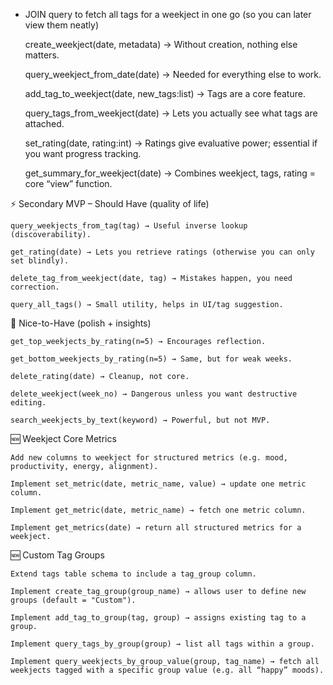 - JOIN query to fetch all tags for a weekject in one go (so you can later view them neatly)

    create_weekject(date, metadata) → Without creation, nothing else matters.

    query_weekject_from_date(date) → Needed for everything else to work.

    add_tag_to_weekject(date, new_tags:list) → Tags are a core feature.

    query_tags_from_weekject(date) → Lets you actually see what tags are attached.

    set_rating(date, rating:int) → Ratings give evaluative power; essential if you want progress tracking.

    get_summary_for_weekject(date) → Combines weekject, tags, rating = core “view” function.

⚡ Secondary MVP – Should Have (quality of life)

    query_weekjects_from_tag(tag) → Useful inverse lookup (discoverability).

    get_rating(date) → Lets you retrieve ratings (otherwise you can only set blindly).

    delete_tag_from_weekject(date, tag) → Mistakes happen, you need correction.

    query_all_tags() → Small utility, helps in UI/tag suggestion.

🌱 Nice-to-Have (polish + insights)

    get_top_weekjects_by_rating(n=5) → Encourages reflection.

    get_bottom_weekjects_by_rating(n=5) → Same, but for weak weeks.

    delete_rating(date) → Cleanup, not core.

    delete_weekject(week_no) → Dangerous unless you want destructive editing.

    search_weekjects_by_text(keyword) → Powerful, but not MVP.



🆕 Weekject Core Metrics

    Add new columns to weekject for structured metrics (e.g. mood, productivity, energy, alignment).

    Implement set_metric(date, metric_name, value) → update one metric column.

    Implement get_metric(date, metric_name) → fetch one metric column.

    Implement get_metrics(date) → return all structured metrics for a weekject.

🆕 Custom Tag Groups

    Extend tags table schema to include a tag_group column.

    Implement create_tag_group(group_name) → allows user to define new groups (default = "Custom").

    Implement add_tag_to_group(tag, group) → assigns existing tag to a group.

    Implement query_tags_by_group(group) → list all tags within a group.

    Implement query_weekjects_by_group_value(group, tag_name) → fetch all weekjects tagged with a specific group value (e.g. all “happy” moods).